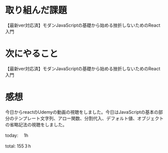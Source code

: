 # 取り組んだ課題
【最新ver対応済】モダンJavaScriptの基礎から始める挫折しないためのReact入門


# 次にやること
【最新ver対応済】モダンJavaScriptの基礎から始める挫折しないためのReact入門


# 感想 
今日からreactのUdemyの動画の視聴をしました。今日はJavaScriptの基本の部分のテンプレート文字列、アロー関数、分割代入、デフォルト値、オブジェクトの省略記法の視聴をしました。

today: 　1h

total: 155３h
